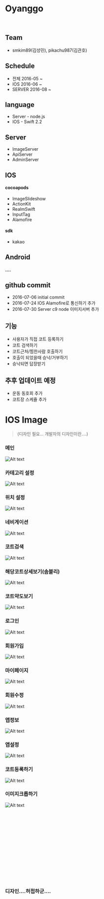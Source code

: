 # Oyanggo
<br>

## Team
* smkim89(김성민), pikachu987(김관호)

## Schedule
* 전체 2016-05 ~
* IOS 2016-06 ~
* SERVER 2016-08 ~

## language
* Server - node.js
* IOS - Swift 2.2

## Server
* ImageServer
* ApiServer
* AdminServer


## IOS

#### cocoapods
* ImageSlideshow
* ActionKit
* RealmSwift
* InputTag
* Alamofire

#### sdk
* kakao


## Android

#### ....



## github commit
* 2016-07-06 initial commit
* 2016-07-24 IOS Alamofire로 통신하기 추가
* 2016-07-30 Server c9 node 이미지서버 추가


## 기능
* 사용자가 직접 코트 등록하기
* 코트 검색하기
* 코트근처/찜한사람 호출하기
* 호출이 되었을때 승낙/거부하기
* 승낙되면 답장받기

## 추후 업데이트 예정
* 운동 동호회 추가
* 코트장 스케쥴 추가






# IOS Image
> (디자인 필요... 개발자의 디자인이란....)

### 메인<br>
![Alt text](./mdImages/01.png)
<br>
### 카테고리 설정<br>
![Alt text](./mdImages/02.png)
<br>
### 위치 설정<br>
![Alt text](./mdImages/03.png)
<br>
### 네비게이션<br>
![Alt text](./mdImages/04.png)
<br>
### 코트검색<br>
![Alt text](./mdImages/05.png)
<br>
### 해당코트상세보기(솜블리)<br>
![Alt text](./mdImages/06.png)
<br>
### 코트약도보기<br>
![Alt text](./mdImages/07.png)
<br>
### 로그인<br>
![Alt text](./mdImages/08.png)
<br>
### 회원가입<br>
![Alt text](./mdImages/09.png)
<br>
### 마이페이지<br>
![Alt text](./mdImages/10.png)
<br>
### 회원수정<br>
![Alt text](./mdImages/11.png)
<br>
### 앱정보<br>
![Alt text](./mdImages/12.png)
<br>
### 앱설정<br>
![Alt text](./mdImages/13.png)
<br>
### 코트등록하기<br>
![Alt text](./mdImages/14.png)
<br>
### 이미지크롭하기<br>
![Alt text](./mdImages/15.png)
<br>





<br><br><br><br><br><br><br><br><br><br><br><br><br>
### 디자인....허접하군....
